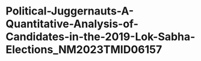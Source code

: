 # Political-Juggernauts-A-Quantitative-Analysis-of-Candidates-in-the-2019-Lok-Sabha-Elections_NM2023TMID06157
